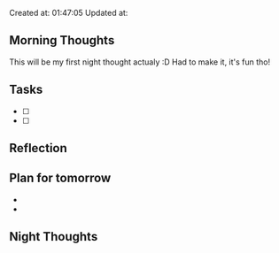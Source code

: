 Created at: 01:47:05 Updated at: 
 ## Morning Thoughts 
This will be my first night thought actualy :D Had to make it, it's fun tho!
 ## Tasks 
 - [ ] 
 - [ ] 
 ## Reflection 

 ## Plan for tomorrow 
 *  
 *  
 ## Night Thoughts 

 
